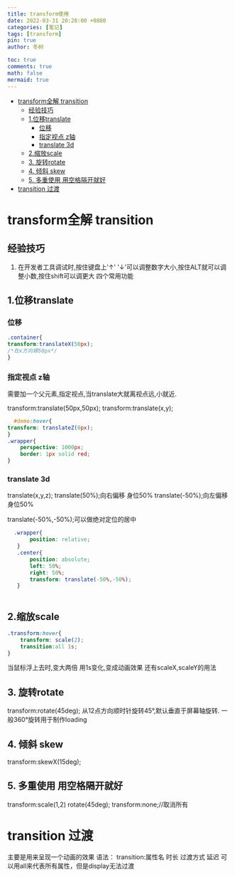 ```yaml
---
title: transform使用
date: 2022-03-31 20:28:00 +0800
categories: [笔记]
tags: [transform]
pin: true
author: 冬树

toc: true
comments: true
math: false
mermaid: true
---
```

<!-- START doctoc generated TOC please keep comment here to allow auto update -->
<!-- DON'T EDIT THIS SECTION, INSTEAD RE-RUN doctoc TO UPDATE -->

- [transform全解 transition](#transform全解-transition)
  - [经验技巧](#经验技巧)
  - [1.位移translate](#1位移translate)
    - [位移](#位移)
    - [指定视点 z轴](#指定视点-z轴)
    - [translate 3d](#translate-3d)
  - [2.缩放scale](#2缩放scale)
  - [3. 旋转rotate](#3-旋转rotate)
  - [4. 倾斜 skew](#4-倾斜-skew)
  - [5. 多重使用 用空格隔开就好](#5-多重使用-用空格隔开就好)
- [transition 过渡](#transition-过渡)

<!-- END doctoc generated TOC please keep comment here to allow auto update -->

# transform全解 transition
## 经验技巧
1. 在开发者工具调试时,按住键盘上'↑' '↓'可以调整数字大小,按住ALT就可以调整小数,按住shift可以调更大
四个常用功能
## 1.位移translate
### 位移
```css
.container{
transform:translateX(50px);
/*在x方向移50px*/
}

```
### 指定视点 z轴
需要加一个父元素,指定视点,当translate大就离视点远,小就近.

transform:translate(50px,50px);
transform:translate(x,y);



```css
  #demo:hover{
transform: translateZ(0px);
}
.wrapper{
    perspective: 1000px;
    border: 1px solid red;
}

```
### translate 3d
translate(x,y,z);
translate(50%);向右偏移 身位50%
translate(-50%);向左偏移 身位50%

translate(-50%,-50%);可以做绝对定位的居中

```css
  .wrapper{
       position: relative;
   }
   .center{
       position: absolute;
       left: 50%;
       right: 50%;
       transform: translate(-50%,-50%);
   }
   
```
## 2.缩放scale
```css
.transform:hover{
    transform: scale(2);
    transition:all 1s;
}
```
当鼠标浮上去时,变大两倍
用1s变化,变成动画效果
还有scaleX,scaleY的用法

## 3. 旋转rotate
transform:rotate(45deg);
从12点方向顺时针旋转45°,默认垂直于屏幕轴旋转.
一般360°旋转用于制作loading
## 4. 倾斜 skew
transform:skewX(15deg);
## 5. 多重使用 用空格隔开就好
 transform:scale(1,2) rotate(45deg);
 transform:none;//取消所有

# transition 过渡
主要是用来呈现一个动画的效果
语法：
transition:属性名 时长 过渡方式 延迟
可以用all来代表所有属性，但是display无法过渡